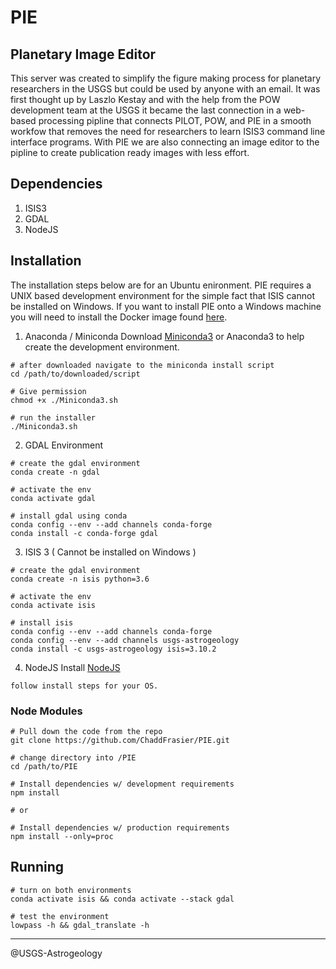 # PIE

## Planetary Image Editor

This server was created to simplify the figure making process for planetary researchers in the USGS but could be used by anyone with an email. It was first thought up by Laszlo Kestay and with the help from the POW development team at the USGS it became the last connection in a web-based processing pipline that connects PILOT, POW, and PIE in a smooth workfow that removes the need for researchers to learn ISIS3 command line interface programs. With PIE we are also connecting an image editor to the pipline to create publication ready images with less effort.

## Dependencies
1. ISIS3
2. GDAL
3. NodeJS

## Installation

The installation steps below are for an Ubuntu enironment. PIE requires a UNIX based development environment for the simple fact that ISIS cannot be installed on Windows. If you want to install PIE onto a Windows machine you will need to install the Docker image found [here](https://hub.docker.com/repository/docker/chaddfrasier/pie-usgs).

1. Anaconda / Miniconda
Download [Miniconda3](https://docs.conda.io/en/latest/miniconda.html) or Anaconda3 to help create the development environment.
```
# after downloaded navigate to the miniconda install script
cd /path/to/downloaded/script

# Give permission
chmod +x ./Miniconda3.sh

# run the installer
./Miniconda3.sh
```

2. GDAL Environment
``` 
# create the gdal environment
conda create -n gdal

# activate the env
conda activate gdal

# install gdal using conda
conda config --env --add channels conda-forge
conda install -c conda-forge gdal
```

3. ISIS 3 ( Cannot be installed on Windows )
``` 
# create the gdal environment
conda create -n isis python=3.6

# activate the env
conda activate isis

# install isis
conda config --env --add channels conda-forge
conda config --env --add channels usgs-astrogeology
conda install -c usgs-astrogeology isis=3.10.2
```

4. NodeJS
Install [NodeJS](https://nodejs.org/en/)
```
follow install steps for your OS.
```

### Node Modules
```
# Pull down the code from the repo
git clone https://github.com/ChaddFrasier/PIE.git

# change directory into /PIE
cd /path/to/PIE

# Install dependencies w/ development requirements
npm install

# or

# Install dependencies w/ production requirements
npm install --only=proc
```

## Running
```
# turn on both environments
conda activate isis && conda activate --stack gdal

# test the environment
lowpass -h && gdal_translate -h
```
-----------------------
@USGS-Astrogeology